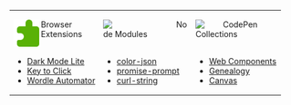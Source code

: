 <!-- Thank you: https://raw.githubusercontent.com/simonw/simonw/main/README.md -->

<table><tr><td valign="top" width="33%">

<!-- # 👋 Hi, I’m [@zvakanaka](https://zvakanaka.github.io) -->

<!--  This works:  -->
<!--   https://raw.githubusercontent.com/mozilla/addons-server/master/static/img/addon-icons/default-64.png -->
  <p><a href="https://addons.mozilla.org/en-US/firefox/user/16155945/"><img align="left" src="https://raw.githubusercontent.com/mozilla/addons-server/master/static/img/addon-icons/default-64.png" width="48"/></a>
  </p>
  Browser Extensions
  <br />
  <br />
  
  
  - [Dark Mode Lite](https://github.com/zvakanaka/dark-mode-lite/)
  - [Key to Click](https://github.com/zvakanaka/key-to-click/)
  - [Wordle Automator](https://github.com/zvakanaka/wordle-solver-chrome-extension/)
<!-- [output.webm](https://user-images.githubusercontent.com/8365885/212199872-44a1ea6c-3a14-44e7-84b3-69688c8d16e2.webm) -->
  
</td><td valign="top" width="34%">
<!-- <p><a href="https://npmjs.com/~zvakanaka"><img align="left" src="https://raw.githubusercontent.com/npm/logos/master/npm%20logo/classic/npm-2009.svg" width="128"/></a></p> -->
<p><a href="https://npmjs.com/~zvakanaka"><img align="left" src="https://raw.githubusercontent.com/npm/logos/master/npm%20logo/classic/npm-2009.svg" width="128"/></a>
  </p> 
Node Modules


<!-- <a href="https://npmjs.com/~zvakanaka"><img src="https://raw.githubusercontent.com/npm/logos/master/npm%20logo/classic/npm-2009.svg" width="128"/></a>   -->
  <br/>
  <br/>
  
  
- [color-json](https://www.npmjs.com/package/color-json)
- [promise-prompt](https://www.npmjs.com/package/promise-prompt)
- [curl-string](https://www.npmjs.com/package/curl-string)

</td><td valign="top" width="33%">
  
<!-- [<img src="https://avatars.githubusercontent.com/u/1545643?s=200&v=4" width="48" />](https://codepen.io/zvakanaka) -->
<p><a href="https://npmjs.com/~zvakanaka"><img align="left" src="https://avatars.githubusercontent.com/u/1545643?s=200&v=4" width="48"/></a></p>
CodePen Collections
  
  <br/>
  <br/>

- [Web Components](https://codepen.io/collection/nLxoqL)
- [Genealogy](https://codepen.io/collection/DQvpNZ)
- [Canvas](https://codepen.io/collection/AOMmLa)
<!-- - [Art](https://codepen.io/collection/XjoGkx) -->
  
</td></tr></table>
